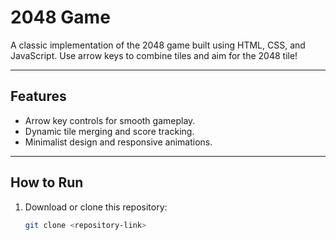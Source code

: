# 2048 Game

A classic implementation of the 2048 game built using HTML, CSS, and JavaScript. Use arrow keys to combine tiles and aim for the 2048 tile!

---

## Features
- Arrow key controls for smooth gameplay.
- Dynamic tile merging and score tracking.
- Minimalist design and responsive animations.

---

## How to Run
1. Download or clone this repository:
   ```bash
   git clone <repository-link>
